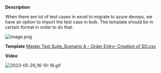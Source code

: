 **Description**

When there are lot of test cases in excel to migrate to azure devops, we have an option to import the test case in bulk. The template should be in certain format in order to do that.


![image.png](/.attachments/image-71f5718e-c8ca-4d27-be2d-737dc855cacc.png)

**Template**
[Master Test Suite_Scenario A - Order Entry- Creation of SO.csv](/.attachments/Master%20Test%20Suite_Scenario%20A%20-%20Order%20Entry-%20Creation%20of%20SO-3862ba48-4643-4ff9-b94d-9225ee8a5ad8.csv)

**Video**

![2023-05-26_16-10-16.gif](/.attachments/2023-05-26_16-10-16-a0182015-c4fc-49b9-916f-131e3baecea1.gif)
